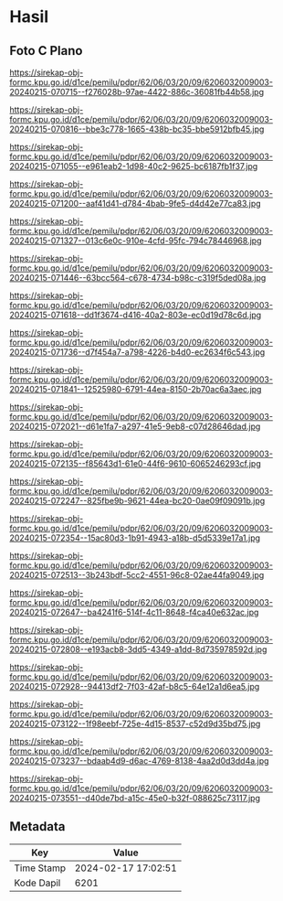# Hasil

## Foto C Plano

https://sirekap-obj-formc.kpu.go.id/d1ce/pemilu/pdpr/62/06/03/20/09/6206032009003-20240215-070715--f276028b-97ae-4422-886c-36081fb44b58.jpg

https://sirekap-obj-formc.kpu.go.id/d1ce/pemilu/pdpr/62/06/03/20/09/6206032009003-20240215-070816--bbe3c778-1665-438b-bc35-bbe5912bfb45.jpg

https://sirekap-obj-formc.kpu.go.id/d1ce/pemilu/pdpr/62/06/03/20/09/6206032009003-20240215-071055--e961eab2-1d98-40c2-9625-bc6187fb1f37.jpg

https://sirekap-obj-formc.kpu.go.id/d1ce/pemilu/pdpr/62/06/03/20/09/6206032009003-20240215-071200--aaf41d41-d784-4bab-9fe5-d4d42e77ca83.jpg

https://sirekap-obj-formc.kpu.go.id/d1ce/pemilu/pdpr/62/06/03/20/09/6206032009003-20240215-071327--013c6e0c-910e-4cfd-95fc-794c78446968.jpg

https://sirekap-obj-formc.kpu.go.id/d1ce/pemilu/pdpr/62/06/03/20/09/6206032009003-20240215-071446--63bcc564-c678-4734-b98c-c319f5ded08a.jpg

https://sirekap-obj-formc.kpu.go.id/d1ce/pemilu/pdpr/62/06/03/20/09/6206032009003-20240215-071618--dd1f3674-d416-40a2-803e-ec0d19d78c6d.jpg

https://sirekap-obj-formc.kpu.go.id/d1ce/pemilu/pdpr/62/06/03/20/09/6206032009003-20240215-071736--d7f454a7-a798-4226-b4d0-ec2634f6c543.jpg

https://sirekap-obj-formc.kpu.go.id/d1ce/pemilu/pdpr/62/06/03/20/09/6206032009003-20240215-071841--12525980-6791-44ea-8150-2b70ac6a3aec.jpg

https://sirekap-obj-formc.kpu.go.id/d1ce/pemilu/pdpr/62/06/03/20/09/6206032009003-20240215-072021--d61e1fa7-a297-41e5-9eb8-c07d28646dad.jpg

https://sirekap-obj-formc.kpu.go.id/d1ce/pemilu/pdpr/62/06/03/20/09/6206032009003-20240215-072135--f85643d1-61e0-44f6-9610-6065246293cf.jpg

https://sirekap-obj-formc.kpu.go.id/d1ce/pemilu/pdpr/62/06/03/20/09/6206032009003-20240215-072247--825fbe9b-9621-44ea-bc20-0ae09f09091b.jpg

https://sirekap-obj-formc.kpu.go.id/d1ce/pemilu/pdpr/62/06/03/20/09/6206032009003-20240215-072354--15ac80d3-1b91-4943-a18b-d5d5339e17a1.jpg

https://sirekap-obj-formc.kpu.go.id/d1ce/pemilu/pdpr/62/06/03/20/09/6206032009003-20240215-072513--3b243bdf-5cc2-4551-96c8-02ae44fa9049.jpg

https://sirekap-obj-formc.kpu.go.id/d1ce/pemilu/pdpr/62/06/03/20/09/6206032009003-20240215-072647--ba4241f6-514f-4c11-8648-f4ca40e632ac.jpg

https://sirekap-obj-formc.kpu.go.id/d1ce/pemilu/pdpr/62/06/03/20/09/6206032009003-20240215-072808--e193acb8-3dd5-4349-a1dd-8d735978592d.jpg

https://sirekap-obj-formc.kpu.go.id/d1ce/pemilu/pdpr/62/06/03/20/09/6206032009003-20240215-072928--94413df2-7f03-42af-b8c5-64e12a1d6ea5.jpg

https://sirekap-obj-formc.kpu.go.id/d1ce/pemilu/pdpr/62/06/03/20/09/6206032009003-20240215-073122--1f98eebf-725e-4d15-8537-c52d9d35bd75.jpg

https://sirekap-obj-formc.kpu.go.id/d1ce/pemilu/pdpr/62/06/03/20/09/6206032009003-20240215-073237--bdaab4d9-d6ac-4769-8138-4aa2d0d3dd4a.jpg

https://sirekap-obj-formc.kpu.go.id/d1ce/pemilu/pdpr/62/06/03/20/09/6206032009003-20240215-073551--d40de7bd-a15c-45e0-b32f-088625c73117.jpg


## Metadata

| Key        | Value               |
| ---------- | ------------------- |
| Time Stamp | 2024-02-17 17:02:51 |
| Kode Dapil | 6201                |



